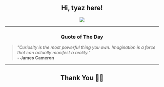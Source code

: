 <h2 align="center"> Hi, tyaz here!</h2>

<p align="center">
<a href="https://github.com/tyazx" alt="github streak"><img src="https://dvst-streak.herokuapp.com/?user=tyazx&theme=tokyonight&fire=DD472C"></a>
</p>

<hr>
<h3 align="center">Quote of The Day</h3>
<p align="center">
<blockquote>
<i>"Curiosity is the most powerful thing you own. Imagination is a force that can actually manifest a reality."</i>
<br>
<b>- James Cameron</b>
</blockquote>
</p>


<hr>
<h2 align="center">Thank You 🙏🏼</h2>
